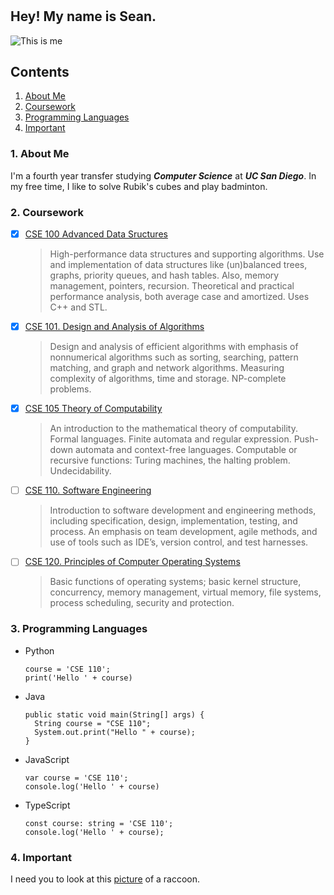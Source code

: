 #
## Hey! My name is Sean.
![This is me](me.png)
## Contents
1. [About Me](https://sejli.github.io/github-pages/#1-about-me)
2. [Coursework](https://sejli.github.io/github-pages/#2-coursework)
3. [Programming Languages](https://sejli.github.io/github-pages/#3-programming-languages)
4. [Important](https://sejli.github.io/github-pages/#4-important)

### 1. About Me
I'm a fourth year transfer studying ***Computer Science*** at ***UC San Diego***. In my free time, I like to solve Rubik's cubes and play badminton.

### 2. Coursework
- [x] [CSE 100 Advanced Data Sructures](https://catalog.ucsd.edu/courses/CSE.html#cse100) 
  > High-performance data structures and supporting algorithms. Use and implementation of data structures like (un)balanced trees, graphs, priority queues, and hash tables. Also, memory management, pointers, recursion. Theoretical and practical performance analysis, both average case and amortized. Uses C++ and STL.

- [x] [CSE 101. Design and Analysis of Algorithms](https://catalog.ucsd.edu/courses/CSE.html#cse101)
  > Design and analysis of efficient algorithms with emphasis of nonnumerical algorithms such as sorting, searching, pattern matching, and graph and network algorithms. Measuring complexity of algorithms, time and storage. NP-complete problems.

- [x] [CSE 105 Theory of Computability](https://catalog.ucsd.edu/courses/CSE.html#cse105)
  > An introduction to the mathematical theory of computability. Formal languages. Finite automata and regular expression. Push-down automata and context-free languages. Computable or recursive functions: Turing machines, the halting problem. Undecidability.

- [ ] [CSE 110. Software Engineering](https://catalog.ucsd.edu/courses/CSE.html#cse110)
  > Introduction to software development and engineering methods, including specification, design, implementation, testing, and process. An emphasis on team development, agile methods, and use of tools such as IDE’s, version control, and test harnesses.

- [ ] [CSE 120. Principles of Computer Operating Systems](https://catalog.ucsd.edu/courses/CSE.html#cse120)
  > Basic functions of operating systems; basic kernel structure, concurrency, memory management, virtual memory, file systems, process scheduling, security and protection.

### 3. Programming Languages
- Python
  ```
  course = 'CSE 110';
  print('Hello ' + course)
  ```
- Java
  ```
  public static void main(String[] args) {
    String course = "CSE 110";
    System.out.print("Hello " + course);
  }
  ```
- JavaScript
  ```
  var course = 'CSE 110';
  console.log('Hello ' + course)
  ```
- TypeScript
  ```
  const course: string = 'CSE 110';
  console.log('Hello ' + course);
  ```

### 4. Important
I need you to look at this [picture](raccoon.jpg) of a raccoon. 